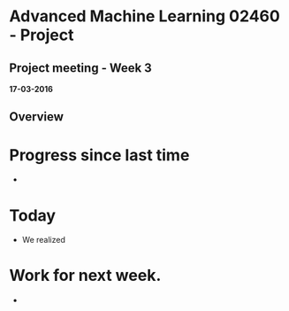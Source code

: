 # Advanced Machine Learning 02460 - Project
## Project meeting - Week 3
**17-03-2016**


## Overview


# Progress since last time
- 

# Today
- We realized 

# Work for next week. 
- 